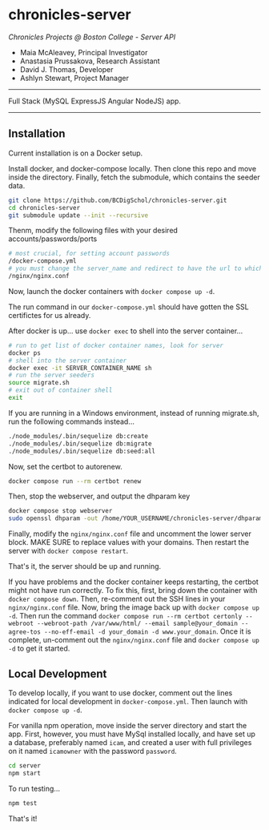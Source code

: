 # chronicles-server

*Chronicles Projects @ Boston College - Server API*

* Maia McAleavey, Principal Investigator
* Anastasia Prussakova, Research Assistant
* David J. Thomas, Developer
* Ashlyn Stewart, Project Manager

---

Full Stack (MySQL ExpressJS Angular NodeJS) app.

---

## Installation

Current installation is on a Docker setup.

Install docker, and docker-compose locally. Then clone this repo and move inside the directory. Finally, fetch the submodule, which contains the seeder data.

``` sh
git clone https://github.com/BCDigSchol/chronicles-server.git
cd chronicles-server
git submodule update --init --recursive
```

Thenm, modify the following files with your desired accounts/passwords/ports

``` sh
# most crucial, for setting account passwords
/docker-compose.yml
# you must change the server_name and redirect to have the url to which you are deploying
/nginx/nginx.conf
```

Now, launch the docker containers with `docker compose up -d`.

The run command in our `docker-compose.yml` should have gotten the SSL certifictes for us already.

After docker is up... use `docker exec` to shell into the server container...

``` sh
# run to get list of docker container names, look for server
docker ps
# shell into the server container
docker exec -it SERVER_CONTAINER_NAME sh
# run the server seeders
source migrate.sh
# exit out of container shell
exit
```

If you are running in a Windows environment, instead of running migrate.sh, run the following commands instead...

``` sh
./node_modules/.bin/sequelize db:create
./node_modules/.bin/sequelize db:migrate
./node_modules/.bin/sequelize db:seed:all
```

Now, set the certbot to autorenew.

``` sh
docker compose run --rm certbot renew
```

Then, stop the webserver, and output the dhparam key

``` sh
docker compose stop webserver
sudo openssl dhparam -out /home/YOUR_USERNAME/chronicles-server/dhparam/dhparam-2048.pem 2048
```

Finally, modify the `nginx/nginx.conf` file and uncomment the lower server block. MAKE SURE to replace values with your domains. Then restart the server with `docker compose restart`.

That's it, the server should be up and running.

If you have problems and the docker container keeps restarting, the certbot might not have run correctly. To fix this, first, bring down the container with `docker compose down`. Then, re-comment out the SSH lines in your `nginx/nginx.conf` file. Now, bring the image back up with `docker compose up -d`. Then run the command `docker compose run --rm certbot certonly --webroot --webroot-path /var/www/html/ --email sample@your_domain --agree-tos --no-eff-email -d your_domain -d www.your_domain`. Once it is complete, un-comment out the `nginx/nginx.conf` file and `docker compose up -d` to get it started.

## Local Development

To develop locally, if you want to use docker, comment out the lines indicated for local development in `docker-compose.yml`. Then launch with `docker compose up -d`.

For vanilla npm operation, move inside the server directory and start the app. First, however, you must have MySql installed locally, and have set up a database, preferably named `icam`, and created a user with full privileges on it named `icamowner` with the password `password`.

 ``` sh
 cd server
npm start
```

To run testing...

``` sh
npm test
```

That's it!

